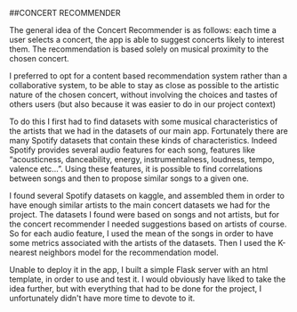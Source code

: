 ##CONCERT RECOMMENDER

The general idea of the Concert Recommender is as follows: each time a user selects a concert, the app is able to suggest concerts likely to interest them. The recommendation is based solely on musical proximity to the chosen concert.

I preferred to opt for a content based recommendation system rather than a collaborative system, to be able to stay as close as possible to the artistic nature of the chosen concert, without involving the choices and tastes of others users (but also because it was easier to do in our project context)

To do this I first had to find datasets with some musical characteristics of the artists that we had in the datasets of our main app. Fortunately there are many Spotify datasets that contain these kinds of characteristics. Indeed Spotify provides several audio features for each song, features like “acousticness, danceability, energy, instrumentalness, loudness, tempo, valence etc…”. Using these features, it is possible to find correlations between songs and then to propose similar songs to a given one.

I found several Spotify datasets on kaggle, and assembled them in order to have enough similar artists to the main concert datasets we had for the project. 
The datasets I found were based on songs and not artists, but for the concert recommender I needed suggestions based on artists of course. So for each audio feature, I used the mean of the songs in order to have some metrics associated with the artists of the datasets. 
Then I used the K-nearest neighbors model for the recommendation model.

Unable to deploy it in the app, I built a simple Flask server with an html template, in order to use and test it. I would obviously have liked to take the idea further, but with everything that had to be done for the project, I unfortunately didn't have more time to devote to it.

